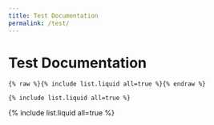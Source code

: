 ```yaml
---
title: Test Documentation
permalink: /test/
---
```


# Test Documentation
```
{% raw %}{% include list.liquid all=true %}{% endraw %}

{% include list.liquid all=true %}
```

{% include list.liquid all=true %}
